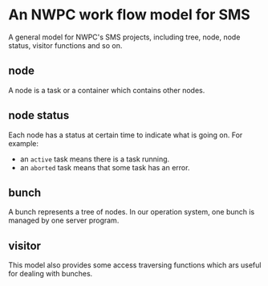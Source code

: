 # An NWPC work flow model for SMS

A general model for NWPC's SMS projects, including tree, node, node status, visitor functions and so on.

## node

A node is a task or a container which contains other nodes.

## node status

Each node has a status at certain time to indicate what is going on. For example:

* an `active` task means there is a task running.
* an `aborted` task means that some task has an error.

## bunch

A bunch represents a tree of nodes. 
In our operation system, one bunch is managed by one server program.

## visitor

This model also provides some access traversing functions which ars useful for dealing with bunches.
